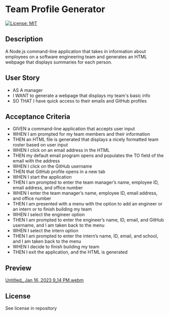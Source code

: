 # Team Profile Generator

[![License: MIT](https://img.shields.io/badge/License-MIT-yellow.svg)](https://opensource.org/licenses/MIT)

## Description 

A Node.js command-line application that takes in information about employees on a software engineering team and generates an HTML webpage that displays summaries for each person.

## User Story 

- AS A manager
- I WANT to generate a webpage that displays my team's basic info
- SO THAT I have quick access to their emails and GitHub profiles

## Acceptance Criteria

- GIVEN a command-line application that accepts user input
- WHEN I am prompted for my team members and their information
- THEN an HTML file is generated that displays a nicely formatted team roster based on user input
- WHEN I click on an email address in the HTML
- THEN my default email program opens and populates the TO field of the email with the address
- WHEN I click on the GitHub username
- THEN that GitHub profile opens in a new tab
- WHEN I start the application
- THEN I am prompted to enter the team manager’s name, employee ID, email address, and office number
- WHEN I enter the team manager’s name, employee ID, email address, and office number
- THEN I am presented with a menu with the option to add an engineer or an intern or to finish building my team
- WHEN I select the engineer option
- THEN I am prompted to enter the engineer’s name, ID, email, and GitHub username, and I am taken back to the menu
- WHEN I select the intern option
- THEN I am prompted to enter the intern’s name, ID, email, and school, and I am taken back to the menu
- WHEN I decide to finish building my team
- THEN I exit the application, and the HTML is generated

## Preview

[Untitled_ Jan 16, 2023 9_14 PM.webm](https://user-images.githubusercontent.com/113260005/212801995-65774c75-a3aa-4617-9334-199e4d655acb.webm)

## License

See license in repository